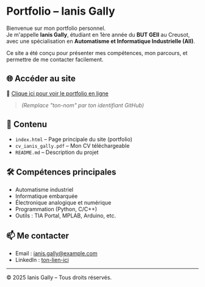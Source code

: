 # Portfolio – Ianis Gally

Bienvenue sur mon portfolio personnel.  
Je m'appelle **Ianis Gally**, étudiant en 1ère année du **BUT GEII** au Creusot, avec une spécialisation en **Automatisme et Informatique Industrielle (AII)**.

Ce site a été conçu pour présenter mes compétences, mon parcours, et permettre de me contacter facilement.

## 🌐 Accéder au site
🔗 [Clique ici pour voir le portfolio en ligne](https://ton-nom.github.io/portfolio-ianis-gally)  
> *(Remplace "ton-nom" par ton identifiant GitHub)*

## 📁 Contenu

- `index.html` – Page principale du site (portfolio)
- `cv_ianis_gally.pdf` – Mon CV téléchargeable
- `README.md` – Description du projet

## 🛠️ Compétences principales

- Automatisme industriel
- Informatique embarquée
- Électronique analogique et numérique
- Programmation (Python, C/C++)
- Outils : TIA Portal, MPLAB, Arduino, etc.

## 📫 Me contacter

- Email : ianis.gally@example.com  
- LinkedIn : [ton-lien-ici](https://linkedin.com)

---

© 2025 Ianis Gally – Tous droits réservés.
